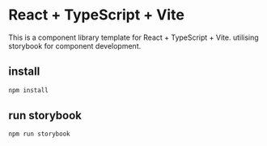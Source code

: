 # React + TypeScript + Vite

This is a component library template for React + TypeScript + Vite. utilising storybook for component development.

## install

```bash
npm install
```

## run storybook

```bash
npm run storybook
```



